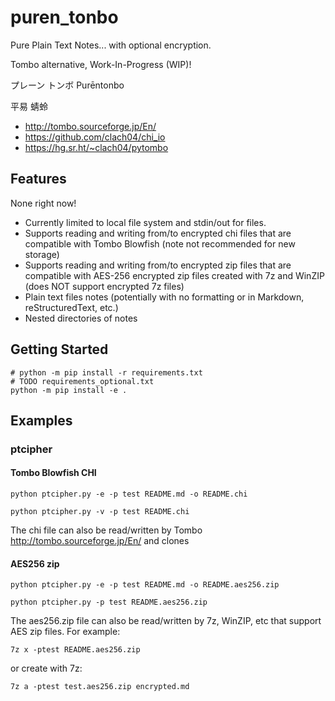 # puren_tonbo

Pure Plain Text Notes... with optional encryption.

Tombo alternative, Work-In-Progress (WIP)!

プレーン トンボ
Purēntonbo

 平易 蜻蛉


  * http://tombo.sourceforge.jp/En/
  * https://github.com/clach04/chi_io
  * https://hg.sr.ht/~clach04/pytombo


## Features

None right now!

  * Currently limited to local file system and stdin/out for files.
  * Supports reading and writing from/to encrypted chi files that are compatible with Tombo Blowfish (note not recommended for new storage)
  * Supports reading and writing from/to encrypted zip files that are compatible with AES-256 encrypted zip files created with 7z and WinZIP (does NOT support encrypted 7z files)
  * Plain text files notes (potentially with no formatting or in Markdown, reStructuredText, etc.)
  * Nested directories of notes


## Getting Started

    # python -m pip install -r requirements.txt
    # TODO requirements_optional.txt
    python -m pip install -e .

## Examples

### ptcipher

#### Tombo Blowfish CHI

    python ptcipher.py -e -p test README.md -o README.chi

    python ptcipher.py -v -p test README.chi

The chi file can also be read/written by Tombo http://tombo.sourceforge.jp/En/ and clones


#### AES256 zip

    python ptcipher.py -e -p test README.md -o README.aes256.zip

    python ptcipher.py -p test README.aes256.zip

The aes256.zip file can also be read/written by 7z, WinZIP, etc that support AES zip files.
For example:

    7z x -ptest README.aes256.zip

or create with 7z:

    7z a -ptest test.aes256.zip encrypted.md

